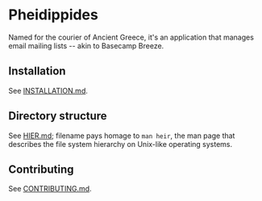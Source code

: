 # Pheidippides

Named for the courier of Ancient Greece, it's an application that manages email mailing lists -- akin to Basecamp Breeze.

## Installation

See [INSTALLATION.md][installation-md].

## Directory structure

See [HIER.md][hier-md]; filename pays homage to `man heir`, the man page that describes the file system hierarchy on Unix-like operating systems.

## Contributing

See [CONTRIBUTING.md][contributing-md].

[installation-md]: /INSTALLATION.md
[hier-md]: /HIER.md
[contributing-md]: /CONTRIBUTING.md
